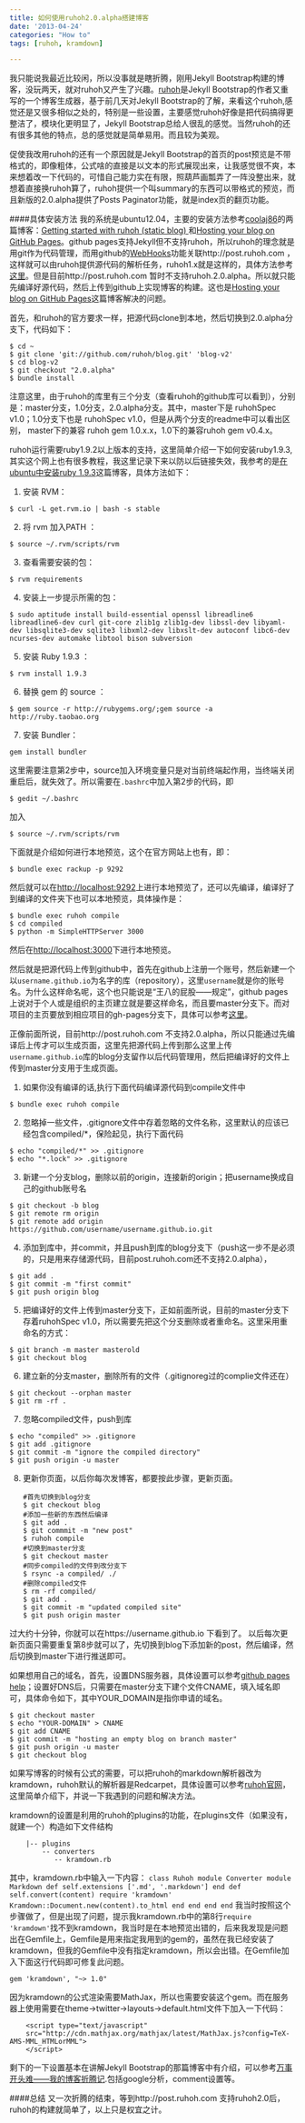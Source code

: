 ```yaml
---
title: 如何使用ruhoh2.0.alpha搭建博客
date: '2013-04-24'
categories: "How to"
tags: [ruhoh, kramdown]

---
```


我只能说我最近比较闲，所以没事就是瞎折腾，刚用Jekyll Bootstrap构建的博客，没玩两天，就对ruhoh又产生了兴趣。[ruhoh](http://ruhoh.com/)是Jekyll Bootstrap的作者又重写的一个博客生成器，基于前几天对Jekyll Bootstrap的了解，来看这个ruhoh,感觉还是又很多相似之处的，特别是一些设置，主要感觉ruhoh好像是把代码搞得更整洁了，模块化更明显了，Jekyll Bootstrap总给人很乱的感觉。当然ruhoh的还有很多其他的特点，总的感觉就是简单易用。而且较为美观。

促使我改用ruhoh的还有一个原因就是Jekyll Bootstrap的首页的post预览是不带格式的，即像粗体，公式啥的直接是以文本的形式展现出来，让我感觉很不爽，本来想着改一下代码的，可惜自己能力实在有限，照葫芦画瓢弄了一阵没整出来，就想着直接换ruhoh算了，ruhoh提供一个叫summary的东西可以带格式的预览，而且新版的2.0.alpha提供了Posts Paginator功能，就是index页的翻页功能。

<!--more-->
####具体安装方法
我的系统是ubuntu12.04，主要的安装方法参考[coolaj86](http://blog.coolaj86.com/)的两篇博客：[Getting started with ruhoh (static blog) ](http://blog.coolaj86.com/articles/hosting-your-blog-on-ruhoh-com.html)和[Hosting your blog on GitHub Pages](http://blog.coolaj86.com/articles/hosting-your-blog-on-github-pages.html)。github pages支持Jekyll但不支持ruhoh，所以ruhoh的理念就是用git作为代码管理，而用github的[WebHooks](https://help.github.com/articles/post-receive-hooks)功能关联http://post.ruhoh.com ，这样就可以由ruhoh提供源代码的解析任务，ruhoh1.x就是这样的，具体方法参考[这里](http://ruhoh.com/docs/1/publish/)。但是目前http://post.ruhoh.com 暂时不支持ruhoh.2.0.alpha。所以就只能先编译好源代码，然后上传到github上实现博客的构建。这也是[Hosting your blog on GitHub Pages](http://blog.coolaj86.com/articles/hosting-your-blog-on-github-pages.html)这篇博客解决的问题。

首先，和ruhoh的官方要求一样，把源代码clone到本地，然后切换到2.0.alpha分支下，代码如下：
```
$ cd ~
$ git clone 'git://github.com/ruhoh/blog.git' 'blog-v2'
$ cd blog-v2
$ git checkout "2.0.alpha"
$ bundle install
```
注意这里，由于ruhoh的库里有三个分支（查看ruhoh的github库可以看到），分别是：master分支，1.0分支，2.0.alpha分支。其中，master下是 ruhohSpec v1.0；1.0分支下也是 ruhohSpec v1.0，但是从两个分支的readme中可以看出区别， master下的兼容 ruhoh gem 1.0.x.x，1.0下的兼容ruhoh gem v0.4.x。

ruhoh运行需要ruby1.9.2以上版本的支持，这里简单介绍一下如何安装ruby1.9.3,其实这个网上也有很多教程，我这里记录下来以防以后链接失效，我参考的是[在ubuntu中安装ruby 1.9.3](http://blog.sina.com.cn/s/blog_565e192a01013xjp.html)这篇博客，具体方法如下：

1. 安装 RVM：
```
$ curl -L get.rvm.io | bash -s stable
```
2. 将 rvm 加入PATH ：
```
$ source ~/.rvm/scripts/rvm
```
3. 查看需要安装的包：
```
$ rvm requirements
```
4. 安装上一步提示所需的包： 
```
$ sudo aptitude install build-essential openssl libreadline6 libreadline6-dev curl git-core zlib1g zlib1g-dev libssl-dev libyaml-dev libsqlite3-dev sqlite3 libxml2-dev libxslt-dev autoconf libc6-dev ncurses-dev automake libtool bison subversion
```
5. 安装 Ruby 1.9.3 ：
```
$ rvm install 1.9.3
```
6. 替换 gem 的 source ：
```
$ gem source -r http://rubygems.org/;gem source -a http://ruby.taobao.org
```
7. 安装 Bundler：
```
gem install bundler
```

这里需要注意第2步中，source加入环境变量只是对当前终端起作用，当终端关闭重启后，就失效了。所以需要在`.bashrc`中加入第2步的代码，即
```
$ gedit ~/.bashrc
```

加入
```
$ source ~/.rvm/scripts/rvm
```


下面就是介绍如何进行本地预览，这个在官方网站上也有，即：
```
$ bundle exec rackup -p 9292
```

然后就可以在<http://localhost:9292>上进行本地预览了，还可以先编译，编译好了到编译的文件夹下也可以本地预览，具体操作是：
```
$ bundle exec ruhoh compile
$ cd compiled
$ python -m SimpleHTTPServer 3000
```
 
然后在<http://localhost:3000>下进行本地预览。

然后就是把源代码上传到github中，首先在github上注册一个账号，然后新建一个以`username.github.io`为名字的库（repository），这里`username`就是你的账号名。为什么这样命名呢，这个也只能说是“王八的屁股——规定”，github pages上说对于个人或是组织的主页建立就是要这样命名，而且要master分支下。而对项目的主页要放到相应项目的gh-pages分支下，具体可以参考[这里](https://help.github.com/articles/user-organization-and-project-pages)。

正像前面所说，目前http://post.ruhoh.com 不支持2.0.alpha，所以只能通过先编译后上传才可以生成页面，这里先把源代码上传到那么这里上传`username.github.io`库的blog分支留作以后代码管理用，然后把编译好的文件上传到master分支用于生成页面。

1. 如果你没有编译的话,执行下面代码编译源代码到compile文件中
```
$ bundle exec ruhoh compile 
```

2. 忽略掉一些文件，.gitignore文件中存着忽略的文件名称，这里默认的应该已经包含compiled/*，保险起见，执行下面代码
```
$ echo "compiled/*" >> .gitignore
$ echo "*.lock" >> .gitignore
```

3. 新建一个分支blog，删除以前的origin，连接新的origin；把username换成自己的github账号名
```
$ git checkout -b blog
$ git remote rm origin
$ git remote add origin https://github.com/username/username.github.io.git
```
        
4. 添加到库中，并commit，并且push到库的blog分支下（push这一步不是必须的，只是用来存储源代码，目前post.ruhoh.com还不支持2.0.alpha），
```
$ git add .
$ git commit -m "first commit"
$ git push origin blog
```

5. 把编译好的文件上传到master分支下，正如前面所说，目前的master分支下存着ruhohSpec v1.0，所以需要先把这个分支删除或者重命名。这里采用重命名的方式：
```
$ git branch -m master masterold
$ git checkout blog
```
6. 建立新的分支master，删除所有的文件（.gitignoreg过的complie文件还在）
```
$ git checkout --orphan master
$ git rm -rf .
```
7. 忽略compiled文件，push到库
```
$ echo "compiled" >> .gitignore
$ git add .gitignore
$ git commit -m "ignore the compiled directory"
$ git push origin -u master
```
8. 更新你页面，以后你每次发博客，都要按此步骤，更新页面。
	```
	#首先切换到blog分支
	$ git checkout blog
	#添加一些新的东西然后编译
	$ git add .
	$ git commmit -m "new post"
	$ ruhoh compile
	#切换到master分支
	$ git checkout master
	#同步compiled的文件到改分支下
	$ rsync -a compiled/ ./
	#删除compiled文件
	$ rm -rf compiled/
	$ git add .
	$ git commit -m "updated compiled site"
	$ git push origin master
	```

过大约十分钟，你就可以在https://username.github.io 下看到了。
以后每次更新页面只需要重复第8步就可以了，先切换到blog下添加新的post，然后编译，然后切换到master下进行推送即可。

如果想用自己的域名，首先，设置DNS服务器，具体设置可以参考[github pages help](https://help.github.com/articles/setting-up-a-custom-domain-with-pages)；设置好DNS后，只需要在master分支下建个文件CNAME，填入域名即可，具体命令如下，其中YOUR_DOMAIN是指你申请的域名。
```
$ git checkout master
$ echo "YOUR-DOMAIN" > CNAME
$ git add CNAME
$ git commit -m "hosting an empty blog on branch master"
$ git push origin -u master
$ git checkout blog
```
如果写博客的时候有公式的需要，可以把ruhoh的markdown解析器改为kramdown，ruhoh默认的解析器是Redcarpet，具体设置可以参考[ruhoh官网](http://ruhoh.com/docs/2/plugins/#toc_7)，这里简单介绍下，并说一下我遇到的问题和解决方法。

kramdown的设置是利用的ruhoh的plugins的功能，在plugins文件（如果没有，就建一个）构造如下文件结构
```
	|-- plugins
	    -- converters
	       -- kramdown.rb
```
其中，kramdown.rb中输入一下内容：
    ```
	class Ruhoh
	    module Converter
		module Markdown
		   def self.extensions
			['.md', '.markdown']
		   end
		   def self.convert(content)
			require 'kramdown'
			Kramdown::Document.new(content).to_html
		   end
		end
	    end
	end
    ```
我当时按照这个步骤做了，但是出现了问题，提示我kramdown.rb中的第8行`require 'kramdown'`找不到kramdown，我当时是在本地预览出错的，后来我发现是问题出在Gemfile上，Gemfile是用来指定我用到的gem的，虽然在我已经安装了kramdown，但我的Gemfile中没有指定kramdown，所以会出错。在Gemfile加入下面这行代码即可修复此问题。
```
gem 'kramdown', "~> 1.0"
```
因为kramdown的公式渲染需要MathJax，所以也需要安装这个gem。而在服务器上使用需要在theme->twitter->layouts->default.html文件下加入一下代码：
```
	<script type="text/javascript"
	src="http://cdn.mathjax.org/mathjax/latest/MathJax.js?config=TeX-AMS-MML_HTMLorMML">
	</script>
```
剩下的一下设置基本在讲解Jekyll Bootstrap的那篇博客中有介绍，可以参考[万事开头难——我的博客折腾记](http://blog.skyoung.org/how-to/%E4%B8%87%E4%BA%8B%E5%BC%80%E5%A4%B4%E9%9A%BE-%E6%88%91%E7%9A%84%E5%8D%9A%E5%AE%A2%E6%8A%98%E8%85%BE%E8%AE%B0/).包括google分析，comment设置等。

####总结
又一次折腾的结束，等到http://post.ruhoh.com 支持ruhoh2.0后，ruhoh的构建就简单了，以上只是权宜之计。
